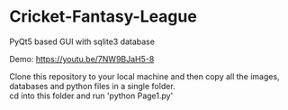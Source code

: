 # Cricket-Fantasy-League
PyQt5 based GUI with sqlite3 database

Demo: https://youtu.be/7NW9BJaH5-8

Clone this repository to your local machine and then copy all the images, databases and python files in a single folder.<br/>
cd into this folder and run 'python Page1.py'

